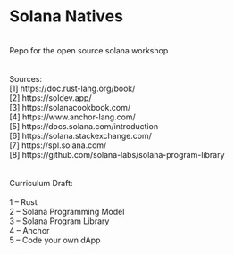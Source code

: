 # Solana Natives
<br />
Repo for the open source solana workshop <br />
<br />
<br />
Sources: <br />
[1] https://doc.rust-lang.org/book/ <br />
[2] https://soldev.app/ <br />
[3] https://solanacookbook.com/ <br />
[4] https://www.anchor-lang.com/ <br />
[5] https://docs.solana.com/introduction <br />
[6] https://solana.stackexchange.com/ <br />
[7] https://spl.solana.com/ <br />
[8] https://github.com/solana-labs/solana-program-library <br />
<br />
<br />
Curriculum Draft: <br />
<br />
1 – Rust <br />
2 – Solana Programming Model <br />
3 – Solana Program Library <br />
4 – Anchor <br />
5 – Code your own dApp <br />
